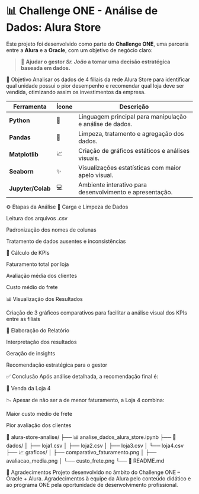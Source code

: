 # 📊 **Challenge ONE - Análise de Dados: Alura Store**

Este projeto foi desenvolvido como parte do **Challenge ONE**, uma parceria entre a **Alura** e a **Oracle**, com um objetivo de negócio claro:

> 🧠 **Ajudar o gestor *Sr. João* a tomar uma decisão estratégica baseada em dados.**


🎯 Objetivo
Analisar os dados de 4 filiais da rede Alura Store para identificar qual unidade possui o pior desempenho e recomendar qual loja deve ser vendida, otimizando assim os investimentos da empresa.

| Ferramenta        | Ícone | Descrição                                                |
| ----------------- | ----- | -------------------------------------------------------- |
| **Python**        | 🐍    | Linguagem principal para manipulação e análise de dados. |
| **Pandas**        | 🐼    | Limpeza, tratamento e agregação dos dados.               |
| **Matplotlib**    | 📈    | Criação de gráficos estáticos e análises visuais.        |
| **Seaborn**       | ✨     | Visualizações estatísticas com maior apelo visual.       |
| **Jupyter/Colab** | 💻    | Ambiente interativo para desenvolvimento e apresentação. |

⚙️ Etapas da Análise
🔌 Carga e Limpeza de Dados

Leitura dos arquivos .csv

Padronização dos nomes de colunas

Tratamento de dados ausentes e inconsistências

🧮 Cálculo de KPIs

Faturamento total por loja

Avaliação média dos clientes

Custo médio do frete

📊 Visualização dos Resultados

Criação de 3 gráficos comparativos para facilitar a análise visual dos KPIs entre as filiais

📝 Elaboração do Relatório

Interpretação dos resultados

Geração de insights

Recomendação estratégica para o gestor

✅ Conclusão
Após análise detalhada, a recomendação final é:

🔻 Venda da Loja 4

📉 Apesar de não ser a de menor faturamento, a Loja 4 combina:

Maior custo médio de frete

Pior avaliação dos clientes

📁 alura-store-analise/
├── 📊 analise_dados_alura_store.ipynb
├── 📄 dados/
│   ├── loja1.csv
│   ├── loja2.csv
│   ├── loja3.csv
│   └── loja4.csv
├── 📈 graficos/
│   ├── comparativo_faturamento.png
│   ├── avaliacao_media.png
│   └── custo_frete.png
└── 📃 README.md


🙌 Agradecimentos
Projeto desenvolvido no âmbito do Challenge ONE – Oracle + Alura.
Agradecimentos à equipe da Alura pelo conteúdo didático e ao programa ONE pela oportunidade de desenvolvimento profissional.
